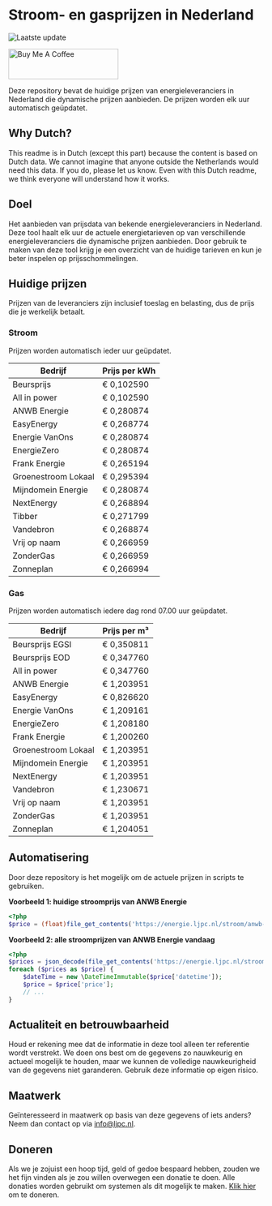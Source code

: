 # Stroom- en gasprijzen in Nederland

![Laatste update](https://img.shields.io/badge/laatste%20update-2025--04--18%2009%3A00%20CET-brightgreen)

<a href="https://www.buymeacoffee.com/Lars-" target="_blank"><img src="https://cdn.buymeacoffee.com/buttons/v2/default-orange.png" alt="Buy Me A Coffee" height="60" style="height: 60px !important;width: 217px !important;" ></a>

Deze repository bevat de huidige prijzen van energieleveranciers in Nederland die dynamische prijzen aanbieden. De prijzen worden elk uur automatisch geüpdatet.

## Why Dutch?

This readme is in Dutch (except this part) because the content is based on Dutch data. We cannot imagine that anyone outside the Netherlands would need this data. If you do, please let us know. Even with this Dutch readme, we think
everyone will understand how it works.

## Doel

Het aanbieden van prijsdata van bekende energieleveranciers in Nederland. Deze tool haalt elk uur de actuele energietarieven op van verschillende energieleveranciers die dynamische prijzen aanbieden. Door gebruik te maken van deze tool
krijg je een overzicht van de huidige tarieven en kun je beter inspelen op prijsschommelingen.

## Huidige prijzen

Prijzen van de leveranciers zijn inclusief toeslag en belasting, dus de prijs die je werkelijk betaalt.

### Stroom

Prijzen worden automatisch ieder uur geüpdatet.

 Bedrijf | Prijs per kWh 
---------|---------------
Beursprijs | € 0,102590
All in power | € 0,102590
ANWB Energie | € 0,280874
EasyEnergy | € 0,268774
Energie VanOns | € 0,280874
EnergieZero | € 0,280874
Frank Energie | € 0,265194
Groenestroom Lokaal | € 0,295394
Mijndomein Energie | € 0,280874
NextEnergy | € 0,268894
Tibber | € 0,271799
Vandebron | € 0,268874
Vrij op naam | € 0,266959
ZonderGas | € 0,266959
Zonneplan | € 0,266994


### Gas

Prijzen worden automatisch iedere dag rond 07.00 uur geüpdatet.

 Bedrijf | Prijs per m³ 
---------|--------------
Beursprijs EGSI | € 0,350811
Beursprijs EOD | € 0,347760
All in power | € 0,347760
ANWB Energie | € 1,203951
EasyEnergy | € 0,826620
Energie VanOns | € 1,209161
EnergieZero | € 1,208180
Frank Energie | € 1,200260
Groenestroom Lokaal | € 1,203951
Mijndomein Energie | € 1,203951
NextEnergy | € 1,203951
Vandebron | € 1,230671
Vrij op naam | € 1,203951
ZonderGas | € 1,203951
Zonneplan | € 1,204051


## Automatisering

Door deze repository is het mogelijk om de actuele prijzen in scripts te gebruiken.

**Voorbeeld 1: huidige stroomprijs van ANWB Energie**

```php
<?php
$price = (float)file_get_contents('https://energie.ljpc.nl/stroom/anwb-energie-nu.txt');

```

**Voorbeeld 2: alle stroomprijzen van ANWB Energie vandaag**

```php
<?php
$prices = json_decode(file_get_contents('https://energie.ljpc.nl/stroom/all-in-power-vandaag.json'),true);
foreach ($prices as $price) {
    $dateTime = new \DateTimeImmutable($price['datetime']);
    $price = $price['price'];
    // ...
}
```

## Actualiteit en betrouwbaarheid

Houd er rekening mee dat de informatie in deze tool alleen ter referentie wordt verstrekt. We doen ons best om de gegevens zo nauwkeurig en actueel mogelijk te houden, maar we kunnen de volledige nauwkeurigheid van de gegevens niet
garanderen. Gebruik deze informatie op eigen risico.

## Maatwerk

Geïnteresseerd in maatwerk op basis van deze gegevens of iets anders? Neem dan contact op
via [info@ljpc.nl](mailto:info@ljpc.nl?subject=Energie%20prijzen).

## Doneren

Als we je zojuist een hoop tijd, geld of gedoe bespaard hebben, zouden we het fijn vinden als je zou willen overwegen een
donatie te doen. Alle donaties worden gebruikt om systemen als dit mogelijk te
maken. [Klik hier](https://www.buymeacoffee.com/Lars-) om te doneren.
